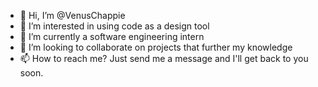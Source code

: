 - 👋 Hi, I’m @VenusChappie
- 👀 I’m interested in using code as a design tool
- 🌱 I’m currently a software engineering intern 
- 💞️ I’m looking to collaborate on projects that further my knowledge
- 📫 How to reach me? Just send me a message and I'll get back to you soon.

<!---
VenusChappie/VenusChappie is a ✨ special ✨ repository because its `README.md` (this file) appears on your GitHub profile.
You can click the Preview link to take a look at your changes.
--->
